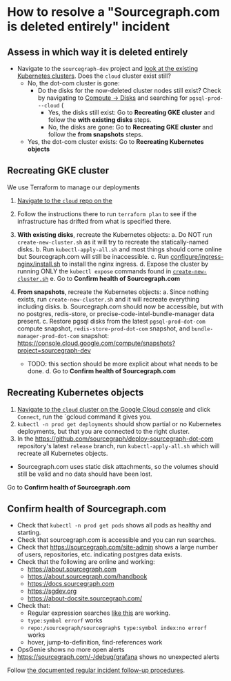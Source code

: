 # How to resolve a "Sourcegraph.com is deleted entirely" incident

## Assess in which way it is deleted entirely

- Navigate to the `sourcegraph-dev` project and [look at the existing Kubernetes clusters](https://console.cloud.google.com/kubernetes/list?project=sourcegraph-dev). Does the `cloud` cluster exist still?
  - No, the dot-com cluster is gone:
    - Do the disks for the now-deleted cluster nodes still exist? Check by navigating to [Compute -> Disks](https://console.cloud.google.com/compute/disks?project=sourcegraph-dev) and searching for `pgsql-prod---cloud` (
      - Yes, the disks still exist: Go to **Recreating GKE cluster** and follow the **with existing disks** steps.
      - No, the disks are gone: Go to **Recreating GKE cluster** and follow the **from snapshots** steps.
  - Yes, the dot-com cluster exists: Go to **Recreating Kubernetes objects**

## Recreating GKE cluster

We use Terraform to manage our deployments

1. [Navigate to the `cloud` repo on the ](https://github.com/sourcegraph/infrastructure/tree/master/cloud)

2. Follow the instructions there to run `terraform plan` to see if the infrastructure has drifted from what is specified there. 

3. **With existing disks**, recreate the Kubernetes objects:
  a. Do NOT run `create-new-cluster.sh` as it will try to recreate the statically-named disks.
  b. Run `kubectl-apply-all.sh` and most things should come online but Sourcegraph.com will still be inaccessible.
  c. Run [configure/ingress-nginx/install.sh](https://github.com/sourcegraph/deploy-sourcegraph-dot-com/blob/master/configure/ingress-nginx/install.sh) to install the nginx ingress.
  d. Expose the cluster by running ONLY the `kubectl expose` commands found in [`create-new-cluster.sh`](https://github.com/sourcegraph/deploy-sourcegraph-dot-com/blob/release/create-new-cluster.sh#L61-L80)
  e. Go to **Confirm health of Sourcegraph.com**
4. **From snapshots**, recreate the Kubernetes objects:
  a. Since nothing exists, run `create-new-cluster.sh` and it will recreate everything including disks.
  b. Sourcegraph.com should now be accessible, but with no postgres, redis-store, or precise-code-intel-bundle-manager data present.
  c. Restore pgsql disks from the latest `pgsql-prod-dot-com` compute snapshot, `redis-store-prod-dot-com` snapshot, and `bundle-manager-prod-dot-com` snapshot: https://console.cloud.google.com/compute/snapshots?project=sourcegraph-dev
    - TODO: this section should be more explicit about what needs to be done.
  d. Go to **Confirm health of Sourcegraph.com**

## Recreating Kubernetes objects

1. [Navigate to the `cloud` cluster on the Google Cloud console](https://console.cloud.google.com/kubernetes/list?project=sourcegraph-dev) and click `Connect`, run the `gcloud command it gives you.
1. `kubectl -n prod get deployments` should show partial or no Kubernetes deployments, but that you are connected to the right cluster.
1. In the https://github.com/sourcegraph/deploy-sourcegraph-dot-com repository's latest `release` branch, run `kubectl-apply-all.sh` which will recreate all Kubernetes objects.
  - Sourcegraph.com uses static disk attachments, so the volumes should still be valid and no data should have been lost.

Go to **Confirm health of Sourcegraph.com**

## Confirm health of Sourcegraph.com

- Check that `kubectl -n prod get pods` shows all pods as healthy and starting.
- Check that sourcegraph.com is accessible and you can run searches.
- Check that https://sourcegraph.com/site-admin shows a large number of users, repositories, etc. indicating postgres data exists.
- Check that the following are online and working:
  - https://about.sourcegraph.com
  - https://about.sourcegraph.com/handbook
  - https://docs.sourcegraph.com
  - https://sgdev.org
  - https://about-docsite.sourcegraph.com/
- Check that:
  - Regular expression searches [like this](https://sourcegraph.com/search?q=repo:%5Egithub%5C.com/sourcegraph/about%24+about-docsite&patternType=regexp) are working.
  - `type:symbol errorf` works
  - `repo:/sourcegraph/sourcegraph$ type:symbol index:no errorf` works
  - hover, jump-to-definition, find-references work
- OpsGenie shows no more open alerts
- https://sourcegraph.com/-/debug/grafana shows no unexpected alerts

Follow [the documented regular incident follow-up procedures](incidents.md).
